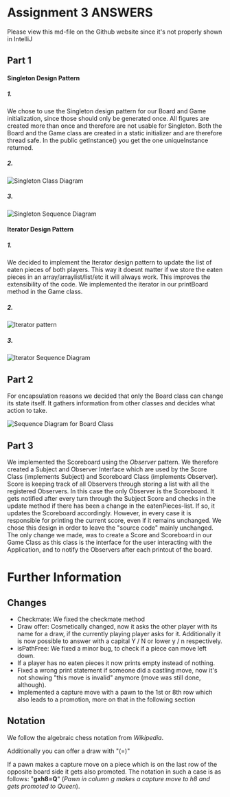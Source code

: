 # Assignment 3 ANSWERS

Please view this md-file on the Github website since it's not properly shown in IntelliJ
## Part 1

#### Singleton Design Pattern 

##### 1. 
We chose to use the Singleton design pattern for our Board and Game initialization, since those should only be generated once. 
All figures are created more than once and therefore are not usable for Singleton. Both the Board and the Game class are created in 
a static initializer and are therefore thread safe. In the public getInstance() you get the one uniqueInstance returned.

##### 2.
![Singleton Class Diagram](https://github.com/alainkueng/BINF4241-group08/blob/master/Assignment%203/Class%20Diagram%20Singleton.png)

##### 3.
![Singleton Sequence Diagram](https://github.com/alainkueng/BINF4241-group08/blob/master/Assignment%203/Sequence%20Diagram%20Singleton.png)
 
 
 
#### Iterator Design Pattern 
##### 1. 
We decided to implement the Iterator design pattern to update the list of eaten pieces of both players. This way it
doesnt matter if we store the eaten pieces in an array/arraylist/list/etc it will always work. This improves the 
extensibility of the code. We implemented the iterator in our printBoard method in the Game class.

##### 2.
![Iterator pattern](https://github.com/alainkueng/BINF4241-group08/blob/master/Assignment%203/Iterator%20class%20diagram.png)

##### 3.
![Iterator Sequence Diagram](https://github.com/alainkueng/BINF4241-group08/blob/master/Assignment%203/Iterator%20Sequence%20Diagram.png)

## Part 2
For encapsulation reasons we decided that only the Board class can change its state itself. It gathers information from other classes and decides what action to take.

![Sequence Diagram for Board Class](https://github.com/alainkueng/BINF4241-group08/blob/master/Assignment%203/Board%20Sequence%20Diagram.png)

## Part 3
We implemented the Scoreboard using the _Observer_ pattern. We therefore created a Subject and Observer Interface
which are used by the Score Class (implements Subject) and Scoreboard Class (implements Observer). Score is keeping
track of all Observers through storing a list with all the registered Observers. In this case the only Observer is 
the Scoreboard. It gets notified after every turn through the Subject Score and checks in the update method if there
has been a change in the eatenPieces-list. If so, it updates the Scoreboard accordingly. However, in every case it
is responsible for printing the current score, even if it remains unchanged. We chose this design in order to
leave the "source code" mainly unchanged. The only change we made, was to create a Score and Scoreboard in our Game
Class as this class is the interface for the user interacting with the Application, and to notify the Observers
after each printout of the board. 

# Further Information
## Changes

* Checkmate: We fixed the checkmate method
* Draw offer: Cosmetically changed, now it asks the other player with its name for a draw, if the currently playing
player asks for it. Additionally it is now possible to answer with a capital Y / N or lower y / n respectively.
* isPathFree: We fixed a minor bug, to check if a piece can move left down.
* If a player has no eaten pieces it now prints empty instead of nothing.
* Fixed a wrong print statement if someone did a castling move, now it's not showing "this move is invalid" anymore
(move was still done, although).
* Implemented a capture move with a pawn to the 1st or 8th row which also leads to a promotion, more on that in the
following section

## Notation
We follow the algebraic chess notation from _Wikipedia_. 

Additionally you can offer a draw with "(=)"

If a pawn makes a capture move on a piece which is on the last row of the opposite board side it gets also promoted.
The notation in such a case is as follows: "**gxh8=Q**" (*Pawn in column g makes a capture move to h8 and gets promoted to Queen*).
